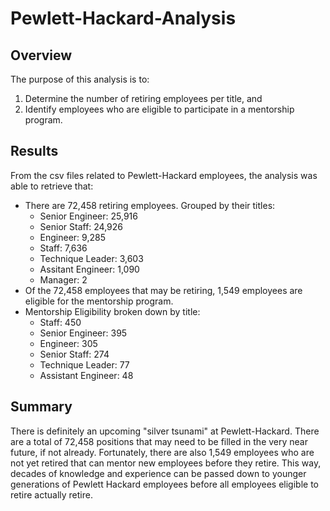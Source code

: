 # Pewlett-Hackard-Analysis
## Overview
The purpose of this analysis is to:
1. Determine the number of retiring employees per title, and
2. Identify employees who are eligible to participate in a mentorship program.

## Results
From the csv files related to Pewlett-Hackard employees, the analysis was able to retrieve that:
- There are 72,458 retiring employees.  Grouped by their titles:
   - Senior Engineer: 25,916
   - Senior Staff: 24,926
   - Engineer: 9,285
   - Staff: 7,636
   - Technique Leader: 3,603
   - Assitant Engineer: 1,090
   - Manager: 2
- Of the 72,458 employees that may be retiring, 1,549 employees are eligible for the mentorship program.
- Mentorship Eligibility broken down by title:
    - Staff: 450
    - Senior Engineer: 395
    - Engineer: 305
    - Senior Staff: 274
    - Technique Leader: 77
    - Assistant Engineer: 48

## Summary
There is definitely an upcoming "silver tsunami" at Pewlett-Hackard.  There are a total of 72,458 positions that may need to be filled in the very near future, if not already.  Fortunately, there are also 1,549 employees who are not yet retired that can mentor new employees before they retire.  This way, decades of knowledge and experience can be passed down to younger generations of Pewlett Hackard employees before all employees eligible to retire actually retire.
 
